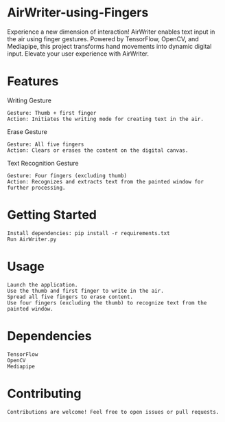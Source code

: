 # AirWriter-using-Fingers
Experience a new dimension of interaction! AirWriter enables text input in the air using finger gestures. Powered by TensorFlow, OpenCV, and Mediapipe, this project transforms hand movements into dynamic digital input. Elevate your user experience with AirWriter.

# Features
Writing Gesture

    Gesture: Thumb + first finger
    Action: Initiates the writing mode for creating text in the air.

Erase Gesture

    Gesture: All five fingers
    Action: Clears or erases the content on the digital canvas.

Text Recognition Gesture

    Gesture: Four fingers (excluding thumb)
    Action: Recognizes and extracts text from the painted window for further processing.

# Getting Started
    Install dependencies: pip install -r requirements.txt
    Run AirWriter.py

# Usage
    Launch the application.
    Use the thumb and first finger to write in the air.
    Spread all five fingers to erase content.
    Use four fingers (excluding the thumb) to recognize text from the painted window.

# Dependencies
    TensorFlow
    OpenCV
    Mediapipe

# Contributing
    Contributions are welcome! Feel free to open issues or pull requests.
